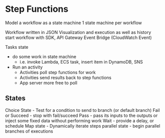 # Step Functions

Model a workflow as a state machine
1 state machine per workflow

Workflow written in JSON
Visualization and execution as well as history
start workflow with SDK, API Gateway Event Bridge (CloudWatch Event) 

Tasks state
* do some work in state machine
    * i.e. invoke Lambda, ECS task, insert item in DynamoDB, SNS
* Run an activity
    * Activities poll step functions for work
    * Activities send results back to step functions
    * App server more free to poll

## States
Choice State - Test for a condition to send to branch (or default branch)
Fail or Succeed - stop with fail/succeed
Pass - pass its inputs to the outputs or inject some fixed data without performing work
Wait - provide a delay, or schedule 
Map state - Dynamically iterate steps
parallel state - begin parallel branches of executions



